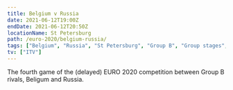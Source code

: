 ```yaml
---
title: Belgium v Russia
date: 2021-06-12T19:00Z
endDate: 2021-06-12T20:50Z
locationName: St Petersburg
path: /euro-2020/belgium-russia/
tags: ["Belgium", "Russia", "St Petersburg", "Group B", "Group stages","EURO 2020"]
tv: ["ITV"]
---
```


The fourth game of the (delayed) EURO 2020 competition between Group B rivals, Beligum and Russia.